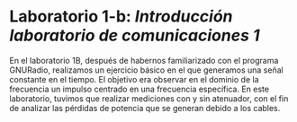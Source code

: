 # Laboratorio 1-b: *Introducción laboratorio de comunicaciones 1*

En el laboratorio 1B, después de habernos familiarizado con el programa GNURadio, realizamos un ejercicio básico en el que generamos una señal constante en el tiempo. El objetivo era observar en el dominio de la frecuencia un impulso centrado en una frecuencia específica. En este laboratorio, tuvimos que realizar mediciones con y sin atenuador, con el fin de analizar las pérdidas de potencia que se generan debido a los cables.
